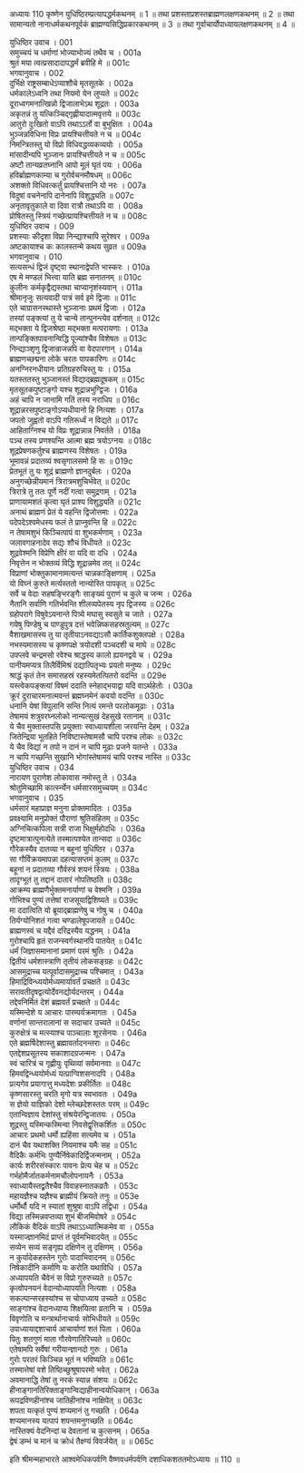 अध्यायः 110
कृष्णेन युधिष्ठिरम्प्रत्यापद्धर्मकथनम् ॥ 1 ॥ तथा प्रशस्ताप्रशस्तब्राह्मणलक्षणकथनम् ॥ 2 ॥ तथा सामान्यतो नानाधर्मकथनपूर्वकं ब्राह्मण्यसिद्धिप्रकारकथनम् ॥ 3 ॥ तथा गुर्वाचार्योपाध्यायलक्षणकथनम् ॥ 4 ॥
	
युधिष्ठिर उवाच ।	001  
समुच्चयं च धर्माणां भोज्याभोज्यं तथैव च ।	001a  
श्रुतं मया त्वत्प्रसादादापद्धर्मं ब्रवीहि मे ॥	001c  
भगवानुवाच ।	002  
दुर्भिक्षे राष्ट्रसम्बाधेऽप्याशौचे मृतसूतके ।	002a  
धर्मकालेऽध्वनि तथा नियमो येन लुप्यते ॥	002c  
दूराध्वगमनात्खिन्नो द्विजालाभेऽथ शूद्रतः ।	003a  
अकृतन्नं तु यत्किञ्चिद्गृह्णीयादात्मवृत्तये ॥	003c  
आतुरो दुःखितो वाऽपि तथाऽऽर्तो वा बुभुक्षितः ।	004a  
भुञ्जन्नविधिना विप्रः प्रायश्चित्तीयते न च ॥	004c  
निमन्त्रितस्तु यो विप्रो विधिवद्धव्यकव्ययोः ।	005a  
मांसादीन्यपि भुञ्जानः प्रायश्चित्तीयते न च ॥	005c  
अष्टौ तान्यव्रतघ्नानि आपो मूलं घृतं पयः ।	006a  
हविर्ब्राह्मणकाम्या च गुरोर्वचनमौषधम् ॥	006c  
अशक्तो विधिवत्कर्तुं प्रायश्चित्तानि यो नरः ।	007a  
विदुषां वचनेनापि दानेनापि विशुद्ध्यति ॥	007c  
अनृतावृतुकाले वा दिवा रात्रौ तथाऽपि वा ।	008a  
प्रोषितस्तु स्त्रियं गच्छेत्प्रायश्चित्तीयते न च ॥	008c  
युधिष्ठिर उवाच ।	009  
प्रशस्याः कीदृशा विप्रा निन्द्याश्चापि सुरेश्वर ।	009a  
अष्टकायाश्च कः कालस्तन्मे कथय सुव्रत ॥	009a  
भगवानुवाच ।	010  
सत्यसन्धं द्विजं दृष्ट्वा स्थानाद्वेपति भास्करः ।	010a  
एष मे मण्डलं भित्त्वा याति ब्रह्म सनातनम् ॥	010c  
कुलीनः कर्मकृद्वैद्यस्तथा चाप्यानृशंस्यवान् ।	011a  
श्रीमानृजुः सत्यवादी पात्रं सर्व इमे द्विजाः ॥	011c  
एते चाग्रासनस्थास्ते भुञ्जानाः प्रथमं द्विजाः ।	012a  
तस्यां पङ्क्त्यां तु ये चान्ये तान्पुनन्त्येव दर्शनात् ॥	012c  
मद्भक्ता ये द्विजश्रेष्ठा मद्भक्ता मत्परायणाः ।	013a  
तान्पङ्क्तिपावनान्विद्धि पूज्यांश्चैव विशेषतः ॥	013c  
निन्द्याञ्शृणु द्विजान्राजन्नपि वा वेदपारगान् ।	014a  
ब्राह्मणच्छद्मना लोके चरतः पापकारिणः ॥	014c  
अनग्निरनधीयानः प्रतिग्रहरुचिस्तु यः ।	015a  
यतस्ततस्तु भुञ्जानस्तं विद्याद्ब्रह्मदूषकम् ॥	015c  
मृतसूतकपुष्टाङ्गो यश्च शूद्रान्नभुग्द्विजः ।	016a  
अहं चापि न जानामि गतिं तस्य नराधिप ॥	016c  
शूद्रान्नरसपुष्टाङ्गोऽप्यधीयानो हि नित्यशः ।	017a  
जपतो जुह्वतो वाऽपि गतिरूर्ध्वं न विद्यते ॥	017c  
आहिताग्निश्च यो विप्रः शूद्रान्नान्न निवर्तते ।	018a  
पञ्च तस्य प्रणश्यन्ति आत्मा ब्रह्म त्रयोऽग्नयः ॥	018c  
शूद्रप्रेषणकर्तुश्च ब्राह्मणस्य विशेषतः ।	019a  
भूमावन्नं प्रदातव्यं श्वसृगालसमो हि सः ॥	019c  
प्रेतभूतं तु यः शूद्रं ब्राह्मणो ज्ञानदुर्बलः ।	020a  
अनुगच्छेन्नीयमानं त्रिरात्रमशुचिर्भवेत् ॥	020c  
त्रिरात्रे तु ततः पूर्णे नदीं गत्वा समुद्रगाम् ।	021a  
प्राणायामशतं कृत्वा घृतं प्राश्य विशुद्ध्यति ॥	021c  
अनाथं ब्राह्मणं प्रेतं ये वहन्ति द्विजोत्तमाः ।	022a  
पदेपदेऽश्वमेधस्य फलं ते प्राप्नुवन्ति हि ॥	022c  
न तेषामशुभं किञ्चित्पापं वा शुभकर्मणाम् ।	023a  
जलावगाहनादेव सद्यः शौचं विधीयते ॥	023c  
शूद्रवेश्मनि विप्रेणि क्षीरं वा यदि वा दधि ।	024a  
निवृत्तेन न भोक्तव्यं विद्धि शूद्रान्नमेव तत् ॥	024c  
विप्राणां भोक्तुकामानामत्यन्तं चान्नकाङ्क्षिणाम् ।	025a  
यो विघ्नं कुरुते मर्त्यस्ततो नान्योस्ति पापकृत् ॥	025c  
सर्वे च वेदाः सहषङ्भिरङ्गैः साङ्ख्यं पुराणं च कुले च जन्म ।	026a  
नैतानि सर्वाणि गतिर्भवन्ति शीलव्यपेतस्य नृप द्विजस्य ॥	026c  
ग्रहोपरागे विषुवेऽयनान्ते पित्र्ये मघासु स्वसुते च जाते ।	027a  
गयेषु पिण्डेषु च पाण्डुपुत्र दत्तं भवेन्निष्कसहस्रतुल्यम् ॥	027c  
वैशाखमासस्य तु या तृतीयाऽनवद्याऽसौ कार्तिकशुक्लपक्षे ।	028a  
नभस्यमासस्य च कृष्णपक्षे त्रयोदशी पञ्चदशी च माघे ॥	028c  
उपप्लवे चन्द्रमसो रवेश्च श्राद्धस्य कालो ह्ययनद्वये च ।	029a  
पानीयमप्यत्र तिलैर्विमिश्रं दद्यात्पितृभ्यः प्रयतो मनुष्यः ।	029c  
श्राद्धं कृतं तेन समासहस्रं रहस्यमेतत्पितरो वदन्ति ॥	029e  
यस्त्वेकपङ्क्त्यां विषमं ददाति स्नेहाद्भयाद्वा यदि वाऽर्थहेतोः ।	030a  
क्रूरं दुराचारमनात्मवन्तं ब्रह्मघ्नमेनं कवयो वदन्ति ॥	030c  
धनानि येषां विपुलानि सन्ति नित्यं रमन्ते परलोकमूढाः ।	031a  
तेषामयं शत्रुवरघ्नलोको नान्यत्सुखं देहसुखे रतानाम् ॥	031c  
ये चैव मुक्तास्तपसि प्रयुक्ताः स्वाध्यायशीला जरयन्ति देहम् ।	032a  
जितेन्द्रिया भूतहिते निविष्टास्तेषामसौ चापि परश्च लोकः ॥	032c  
ये चैव विद्यां न तपो न दानं न चापि मूढाः प्रजने यतन्ते ।	033a  
न चापि गच्छन्ति सुखानि भोगांस्तेषामयं चापि परश्च नास्ति ॥	033c  
युधिष्ठिर उवाच ।	034  
नारायण पुराणेश लोकावास नमोस्तु ते ।	034a  
श्रोतुमिच्छामि कार्त्स्न्येन धर्मसारसमुच्चयम् ॥	034c  
भगवानुवाच ।	035  
धर्मसारं महाप्राज्ञ मनुना प्रोक्तमादितः ।	035a  
प्रवक्ष्यामि मनुप्रोक्तं पौराणां श्रुतिसंहितम् ॥	035c  
अग्निचित्कपिला सत्री राजा भिक्षुर्महोदधिः ।	036a  
दृष्टमात्रात्पुनत्येते तस्मात्पश्येत तान्सदा ॥	036c  
गौरेकस्यैव दातव्या न बहूनां युधिष्ठिर ।	037a  
सा गौर्विक्रयमापन्ना दहत्यासप्तमं कुलम् ॥	037c  
बहूनां न प्रदातव्या गौर्वस्त्रं शयनं स्त्रियः ।	038a  
तादृग्भूतं तु तद्दानं दातारं नोपतिष्ठति ॥	038c  
आक्रम्य ब्राह्मणैर्भुक्तमनार्याणां च वेश्मनि ।	039a  
गोभिश्च पुण्यं तत्तेषां राजसूयाद्विशिष्यते ॥	039c  
मा ददात्विति यो ब्रूयाद्ब्राह्मणेषु च गोषु च ।	040a  
तिर्यग्योनिशतं गत्वा चण्डालेषूपजायते ॥	040c  
ब्राह्मणस्वं च यद्दैवं दरिद्रस्यैव यद्धनम् ।	041a  
गुरोश्चापि हृतं राजन्स्वर्गस्थानपि पातयेत् ॥	041c  
धर्मं जिज्ञासमानानां प्रमाणं परमं श्रुतिः ।	042a  
द्वितीयं धर्मशास्त्राणि तृतीयं लोकसङ्ग्रहः ॥	042c  
आसमुद्राच्च यत्पूर्वादासमुद्राच्च पश्चिमात् ।	043a  
हिमाद्रिविन्ध्ययोर्मध्यमार्यावर्तं प्रचक्षते ॥	043c  
सरावतीदृषद्वत्योर्देवनद्योर्यदन्तरम् ।	044a  
तद्देवनिर्मितं देशं ब्रह्मवर्तं प्रचक्षते ॥	044c  
यस्मिन्देशे य आचारः पारम्पर्यक्रमागतः ।	045a  
वर्णानां सान्तरालानां स सदाचार उच्यते ॥	045c  
कुरुक्षेत्रं च मत्स्याश्च पाञ्चालाः शूरसेनयः ।	046a  
एते ब्रह्मर्षिदेशास्तु ब्रह्मावर्तादनन्तराः ॥	046c  
एतद्देशप्रसूतस्य सकाशादग्रजन्मनः ।	047a  
स्वं चारित्रं च गृह्णीयुः पृथिव्यां सर्वमानवाः ॥	047c  
हिमवद्विन्ध्ययोर्मध्यं यत्प्राग्विशसनादपि ।	048a  
प्रत्यगेव प्रयागात्तु मध्यदेशः प्रकीर्तितः ॥	048c  
कृष्णसारस्तु चरति मृगो यत्र स्वभावतः ।	049a  
स ज्ञेयो याज्ञिको देशो म्लेच्छदेशस्ततः परम् ॥	049c  
एतान्विज्ञाय देशांस्तु संश्रयेरन्द्विजातयः ।	050a  
शूद्रस्तु यस्मिन्कस्मिन्वा निवसेद्वृत्तिकर्शितः ॥	050c  
आचारः प्रथमो धर्मो ह्यहिंसा सत्यमेव च ।	051a  
दानं चैव यथाशक्ति नियमाश्च यमैः सह ॥	051c  
वैदिकैः कर्मभिः पुण्यैर्निषेकादिर्द्विजन्मनाम् ।	052a  
कार्यः शरीरसंस्कारः पावनः प्रेत्य चेह च ॥	052c  
गर्भहोमैर्जातकर्मनामचौलोपनायनैः ।	053a  
स्वाध्यायैस्तद्व्रतैश्चैव विवाहस्नातकव्रतैः ।	053c  
महायज्ञैश्च यज्ञैश्च ब्राह्मीयं क्रियते तनुः ॥	053e  
धर्मोर्थौ यदि न स्यातां शुश्रुषा वाऽपि तद्विधा ।	054a  
विद्या तस्मिन्नवप्तव्या शुभं बीजमिवोषरे ॥	054c  
लौकिकं वैदिकं वाऽपि तथाऽऽध्यात्मिकमेव वा ।	055a  
यस्माज्ज्ञानमिदं प्राप्तं तं पूर्वमभिवादयेत् ॥	055c  
सव्येन सव्यं सङ्गृह्य दक्षिणेन तु दक्षिणम् ।	056a  
न कुर्यादेकहस्तेन गुरोः पादाभिवादनम् ॥	056c  
निषेकादीनि कर्माणि यः करोति यथाविधि ।	057a  
अध्यापयति चैवेनं स विप्रो गुरुरुच्यते ॥	057c  
कृत्वोपनयनं वेदान्योध्यापयति नित्यशः ।	058a  
सकल्पान्सरहस्यांश्च स चोपाध्याय उच्यते ॥	058c  
साङ्गांश्च वेदानध्याप्य शिक्षयित्वा व्रतानि च ।	059a  
विवृणोति च मन्त्रार्थानाचार्यः सोभिधीयते ॥	059c  
उपाध्यायाद्दशाचार्य आचार्याणां शतं पिता ।	060a  
पितुः शतगुणं माता गौरवेणातिरिच्यते ॥	060c  
एतेषामपि सर्वेषां गरीयान्ज्ञानदो गुरुः ।	061a  
गुरोः परतरं किञ्चिन्न भूतं न भविष्यति ॥	061c  
तस्मात्तेषां वशे तिष्ठिच्छुश्रूषापरमो भवेत् ।	062a  
अवमानाद्धि तेषां तु नरकं स्यान्न संशयः ॥	062c  
हीनाङ्गानतिरिक्ताङ्गान्विद्याहीनान्वयोधिकान् ।	063a  
रूपद्रविणहीनांश्च जातिहीनांश्च नाक्षिपेत् ॥	063c  
शपता यत्कृतं पुण्यं शप्यमानं तु गच्छति ।	064a  
शप्यमानस्य यत्पापं शपन्तमनुगच्छति ॥	064c  
नास्तिक्यं वेदनिन्दां च देवतानां च कुत्सनम् ।	065a  
द्वेषं डम्भं च मानं च क्रोधं तैक्ष्ण्यं विवर्जयेत् ॥ ॥	065c  

इति श्रीमन्महाभारते आश्वमेधिकपर्वणि वैष्णवधर्मपर्वणि दशाधिकशततमोऽध्यायः ॥ 110 ॥
